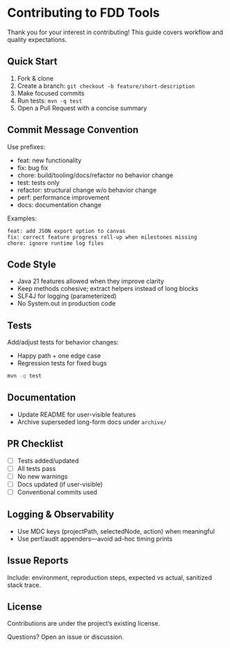 # Contributing to FDD Tools

Thank you for your interest in contributing! This guide covers workflow and quality expectations.

## Quick Start

1. Fork & clone
2. Create a branch: `git checkout -b feature/short-description`
3. Make focused commits
4. Run tests: `mvn -q test`
5. Open a Pull Request with a concise summary

## Commit Message Convention

Use prefixes:

- feat: new functionality
- fix: bug fix
- chore: build/tooling/docs/refactor no behavior change
- test: tests only
- refactor: structural change w/o behavior change
- perf: performance improvement
- docs: documentation change

Examples:

```text
feat: add JSON export option to canvas
fix: correct feature progress roll-up when milestones missing
chore: ignore runtime log files
```

## Code Style

- Java 21 features allowed when they improve clarity
- Keep methods cohesive; extract helpers instead of long blocks
- SLF4J for logging (parameterized)
- No System.out in production code

## Tests

Add/adjust tests for behavior changes:

- Happy path + one edge case
- Regression tests for fixed bugs

```bash
mvn -q test
```

## Documentation

- Update README for user-visible features
- Archive superseded long-form docs under `archive/`

## PR Checklist

- [ ] Tests added/updated
- [ ] All tests pass
- [ ] No new warnings
- [ ] Docs updated (if user-visible)
- [ ] Conventional commits used

## Logging & Observability

- Use MDC keys (projectPath, selectedNode, action) when meaningful
- Use perf/audit appenders—avoid ad-hoc timing prints

## Issue Reports

Include: environment, reproduction steps, expected vs actual, sanitized stack trace.

## License
Contributions are under the project’s existing license.

Questions? Open an issue or discussion.
